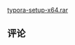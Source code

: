 
<a href="https://github.com/yumengjianghu/downloads/releases/download/download/typora-setup-x64.rar" download="typora-setup-x64.rar">typora-setup-x64.rar</a>



## 评论
<Giscus />